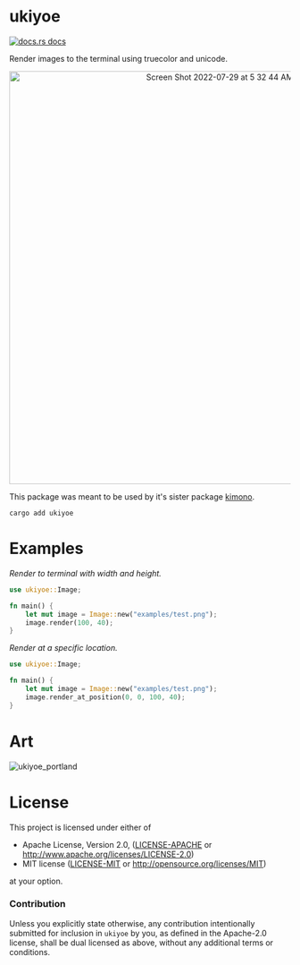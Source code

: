 # ukiyoe

<a href="https://docs.rs/ukiyoe"><img src="https://img.shields.io/badge/docs-latest-blue.svg?style=flat-square" alt="docs.rs docs" /></a>

Render images to the terminal using truecolor and unicode.


<p align="center">
<img width="738" alt="Screen Shot 2022-07-29 at 5 32 44 AM" src="https://user-images.githubusercontent.com/294042/181759487-86d73f14-f7b6-4238-a6a4-cd642c4d3030.png">
</p>

This package was meant to be used by it's sister package [kimono](https://github.com/richardanaya/kimono).

```terminal
cargo add ukiyoe
```

# Examples

*Render to terminal with width and height.*

```rust
use ukiyoe::Image;

fn main() {
    let mut image = Image::new("examples/test.png");
    image.render(100, 40);
}
```

*Render at a specific location.*

```rust
use ukiyoe::Image;

fn main() {
    let mut image = Image::new("examples/test.png");
    image.render_at_position(0, 0, 100, 40);
}
```

# Art

![ukiyoe_portland](https://user-images.githubusercontent.com/294042/181436102-fdef0292-2170-4b5f-9779-de3c4a22ce4c.png)

# License

This project is licensed under either of

 * Apache License, Version 2.0, ([LICENSE-APACHE](LICENSE-APACHE) or
   http://www.apache.org/licenses/LICENSE-2.0)
 * MIT license ([LICENSE-MIT](LICENSE-MIT) or
   http://opensource.org/licenses/MIT)

at your option.

### Contribution

Unless you explicitly state otherwise, any contribution intentionally submitted
for inclusion in `ukiyoe` by you, as defined in the Apache-2.0 license, shall be
dual licensed as above, without any additional terms or conditions.
